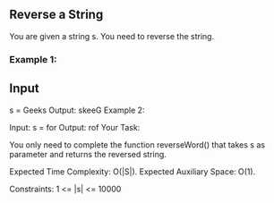 ## Reverse a String

You are given a string s. You need to reverse the string.

### Example 1:

## Input
s = Geeks
Output: skeeG
Example 2:

Input:
s = for
Output: rof
Your Task:

You only need to complete the function reverseWord() that takes s as parameter and returns the reversed string.

Expected Time Complexity: O(|S|).
Expected Auxiliary Space: O(1).

Constraints:
1 <= |s| <= 10000
